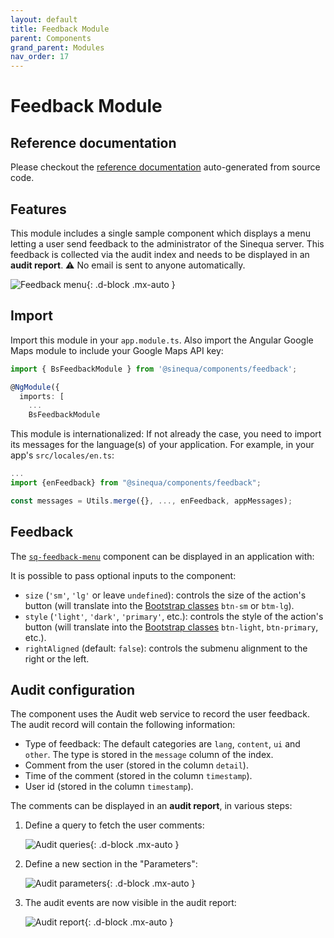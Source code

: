 ```yaml
---
layout: default
title: Feedback Module
parent: Components
grand_parent: Modules
nav_order: 17
---
```


# Feedback Module

## Reference documentation

Please checkout the [reference documentation]({{site.baseurl}}components/modules/BsFeedbackModule.html) auto-generated from source code.

## Features

This module includes a single sample component which displays a menu letting a user send feedback to the administrator of the Sinequa server. This feedback is collected via the audit index and needs to be displayed in an **audit report**. ⚠️ No email is sent to anyone automatically.

![Feedback menu]({{site.baseurl}}assets/modules/feedback/menu.png){: .d-block .mx-auto }

## Import

Import this module in your `app.module.ts`. Also import the Angular Google Maps module to include your Google Maps API key:

```ts
import { BsFeedbackModule } from '@sinequa/components/feedback';

@NgModule({
  imports: [
    ...
    BsFeedbackModule
```

This module is internationalized: If not already the case, you need to import its messages for the language(s) of your application. For example, in your app's `src/locales/en.ts`:

```ts
...
import {enFeedback} from "@sinequa/components/feedback";

const messages = Utils.merge({}, ..., enFeedback, appMessages);
```

## Feedback

The [`sq-feedback-menu`]({{site.baseurl}}components/components/BsFeedbackMenu.html) component can be displayed in an application with:

<doc-feedback-menu></doc-feedback-menu>

It is possible to pass optional inputs to the component:

- `size` (`'sm'`, `'lg'` or leave `undefined`): controls the size of the action's button (will translate into the [Bootstrap classes](https://getbootstrap.com/docs/4.0/components/buttons/#sizes) `btn-sm` or `btm-lg`).
- `style` (`'light'`, `'dark'`, `'primary'`, etc.): controls the style of the action's button (will translate into the [Bootstrap classes](https://getbootstrap.com/docs/4.0/components/buttons/#examples) `btn-light`, `btn-primary`, etc.).
- `rightAligned` (default: `false`): controls the submenu alignment to the right or the left.

## Audit configuration

The component uses the Audit web service to record the user feedback. The audit record will contain the following information:

- Type of feedback: The default categories are `lang`, `content`, `ui` and `other`. The type is stored in the `message` column of the index.
- Comment from the user (stored in the column `detail`).
- Time of the comment (stored in the column `timestamp`).
- User id (stored in the column `timestamp`).

The comments can be displayed in an **audit report**, in various steps:

1. Define a query to fetch the user comments:

    ![Audit queries]({{site.baseurl}}assets/modules/feedback/audit-query.png){: .d-block .mx-auto }

2. Define a new section in the "Parameters":

    ![Audit parameters]({{site.baseurl}}assets/modules/feedback/audit-param.png){: .d-block .mx-auto }

3. The audit events are now visible in the audit report:

    ![Audit report]({{site.baseurl}}assets/modules/feedback/audit-report.png){: .d-block .mx-auto }
